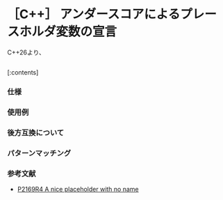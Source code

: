 # ［C++］ アンダースコアによるプレースホルダ変数の宣言

C++26より、

```cpp
```

[:contents]

### 仕様
### 使用例
### 後方互換について

### パターンマッチング

### 参考文献

- [P2169R4 A nice placeholder with no name](https://open-std.org/jtc1/sc22/wg21/docs/papers/2023/p2169r4.pdf)